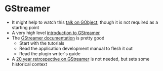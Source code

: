 # GStreamer

* It might help to watch this [talk on GObject](https://www.youtube.com/watch?v=_0Q-Av6VTSE), though it is not required as a starting point
* A very high level [introduction to GStreamer](https://www.youtube.com/watch?v=cS_fjM1eNtI)
* The [GStreamer documentation](https://gstreamer.freedesktop.org/documentation/?gi-language=c) is pretty good
  * Start with the tutorials
  * Read the application development manual to flesh it out
  * Read the plugin writer's guide
* A [20 year retrospective on GStreamer](https://gstconf.ubicast.tv/videos/20-years-of-gstreamer_78528/) is not needed, but sets some historical context